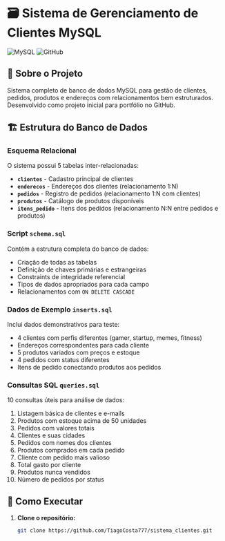 # 🗃️ Sistema de Gerenciamento de Clientes MySQL

![MySQL](https://img.shields.io/badge/MySQL-8.0+-00758F?logo=mysql&logoColor=white)
![GitHub](https://img.shields.io/badge/GitHub-Repository-181717?logo=github)

## 📖 Sobre o Projeto

Sistema completo de banco de dados MySQL para gestão de clientes, pedidos, produtos e endereços com relacionamentos bem estruturados. Desenvolvido como projeto inicial para portfólio no GitHub.

## 🏗️ Estrutura do Banco de Dados

### Esquema Relacional
O sistema possui 5 tabelas inter-relacionadas:

- **`clientes`** - Cadastro principal de clientes
- **`enderecos`** - Endereços dos clientes (relacionamento 1:N)
- **`pedidos`** - Registro de pedidos (relacionamento 1:N com clientes)
- **`produtos`** - Catálogo de produtos disponíveis
- **`itens_pedido`** - Itens dos pedidos (relacionamento N:N entre pedidos e produtos)

### Script `schema.sql`
Contém a estrutura completa do banco de dados:
- Criação de todas as tabelas
- Definição de chaves primárias e estrangeiras
- Constraints de integridade referencial
- Tipos de dados apropriados para cada campo
- Relacionamentos com `ON DELETE CASCADE`

### Dados de Exemplo `inserts.sql`
Inclui dados demonstrativos para teste:
- 4 clientes com perfis diferentes (gamer, startup, memes, fitness)
- Endereços correspondentes para cada cliente
- 5 produtos variados com preços e estoque
- 4 pedidos com status diferentes
- Itens de pedido conectando produtos aos pedidos

### Consultas SQL `queries.sql`
10 consultas úteis para análise de dados:
1. Listagem básica de clientes e e-mails
2. Produtos com estoque acima de 50 unidades
3. Pedidos com valores totais
4. Clientes e suas cidades
5. Pedidos com nomes dos clientes
6. Produtos comprados em cada pedido
7. Cliente com pedido mais valioso
8. Total gasto por cliente
9. Produtos nunca vendidos
10. Número de pedidos por status

## 🚀 Como Executar

1. **Clone o repositório:**
   ```bash
   git clone https://github.com/TiagoCosta777/sistema_clientes.git
